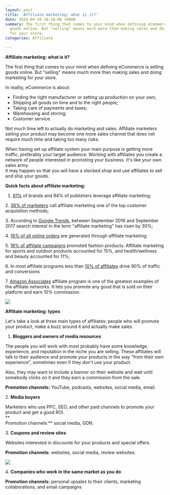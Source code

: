 ```yaml
---
layout: post
title: 'Affiliate marketing: what is it?'
date: 2019-04-20 16:10:00 +0000
summary: The first thing that comes to your mind when defining eCommerce is selling
  goods online. But "selling" means much more than making sales and doing marketing
  for your store.
categories: Affiliate

---
```

**Affiliate marketing: what is it?**

The first thing that comes to your mind when defining eCommerce is selling goods online. But "selling" means much more than making sales and doing marketing for your store.

In reality, eCommerce is about:

* Finding the right manufacturer or setting up production on your own;
* Shipping all goods on time and to the right people;
* Taking care of payments and taxes;
* Warehousing and storing;
* Customer service.

Not much time left to actually do marketing and sales. Affiliate marketers selling your product may become one more sales channel that does not require much time and taking too many risks.

When having set up affiliate system your main purpose is getting more traffic, preferably your target audience. Working with affiliates you create a network of people interested in promoting your business. It's like your own sales army.   
It may happen so that you will have a stocked shop and use affiliates to sell and ship your goods.

**Quick facts about affiliate marketing:**

1. [81%](http://www.practicalecommerce.com/wp-content/uploads/2016/03/Networks_Help_Drive_Affiliate_Marketing_Into_The_Mainstream.pdf) of brands and 84% of publishers leverage affiliate marketing;

2\. [38% of marketers](https://www.amnavigator.com/blog/2016/04/27/20-affiliate-marketing-stats-will-blow-mind/) call affiliate marketing one of the top customer acquisition methods;

3\. According to [Google Trends](https://trends.google.com/trends/explore?q=affiliate+marketing), between September 2016 and September 2017 search interest in the term "affiliate marketing" has risen by 30%;

4\. [16% of all online orders](http://www.businessinsider.com/the-affiliate-marketing-report-how-mainstream-publishers-are-turning-performance-based-marketing-into-a-fine-art-2015-11) are generated through affiliate marketing;

5\. [19% of affiliate campaigns](https://www.amnavigator.com/blog/2015/09/25/analysis-of-best-affiliate-programs-top-20-niches/) promoted fashion products. Affiliate marketing for sports and outdoor products accounted for 15%, and health/wellness and beauty accounted for 11%;

6\. In most affiliate programs less than [10% of affiliates](https://www.amnavigator.com/blog/2016/04/27/20-affiliate-marketing-stats-will-blow-mind/) drive 90% of traffic and conversions

7\. [Amazon Associates](https://affiliate-program.amazon.com/) affiliate program is one of the greatest examples of the affiliate networks. It lets you promote any good that is sold on their platform and earn 10% commission.

![](https://qph.fs.quoracdn.net/main-qimg-40a1380e880a5c12fc6976bafda9995e)

**Affiliate marketing: types**

Let's take a look at three main types of affiliates: people who will promote your product, make a buzz around it and actually make sales.

1. **Bloggers and owners of media resources**

The people you will work with most probably have some knowledge, experience, and reputation in the niche you are selling. These affiliates will talk to their audience and promote your products in the way "from their own experience", sometimes even if they don't use your product.

Also, they may want to include a banner on their website and wait until somebody clicks on it and they earn a commission from the sale.

**Promotion channels:** YouTube, podcasts, websites, social media, email.

2\. **Media buyers**

Marketers who use PPC, SEO, and other paid channels to promote your product and get a good ROI.   
**  
Promotion channels:** social media, GDN.

3\. **Coupons and review sites**

Websites interested in discounts for your products and special offers.

**Promotion channels:** websites, social media, review websites.

![](https://qph.fs.quoracdn.net/main-qimg-40bd57ecf5f14a542dd746e726eb88c2)

4\. **Companies who work in the same market as you do**

**Promotion channels:** personal upsales to their clients, marketing collaborations, and email campaigns